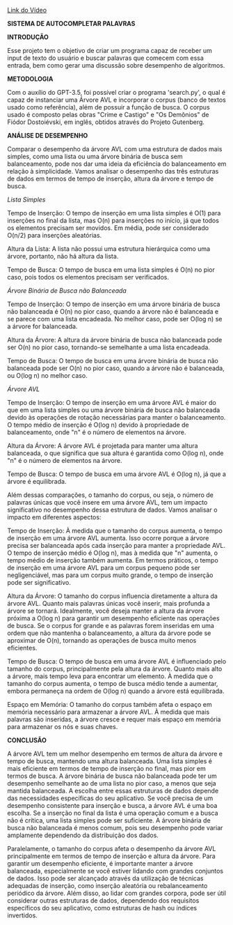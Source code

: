 <a href=“google.com“>Link do Vídeo</a>

**SISTEMA DE AUTOCOMPLETAR PALAVRAS**

**INTRODUÇÃO**

Esse projeto tem o objetivo de criar um programa capaz de receber um input de texto do usuário e buscar palavras que comecem com essa entrada, bem como gerar uma discussão sobre desempenho de algoritmos.

**METODOLOGIA**

Com o auxílio do GPT-3.5, foi possível criar o programa 'search.py', o qual é capaz de instanciar uma Árvore AVL e incorporar o corpus (banco de textos usado como referência), além de possuir a função de busca. O corpus usado é composto pelas obras "Crime e Castigo" e "Os Demônios" de Fiódor Dostoiévski, em inglês, obtidos através do Projeto Gutenberg.

**ANÁLISE DE DESEMPENHO**

Comparar o desempenho da árvore AVL com uma estrutura de dados mais simples, como uma lista ou uma árvore binária de busca sem balanceamento, pode nos dar uma ideia da eficiência do balanceamento em relação à simplicidade. Vamos analisar o desempenho das três estruturas de dados em termos de tempo de inserção, altura da árvore e tempo de busca.

*Lista Simples*

Tempo de Inserção: O tempo de inserção em uma lista simples é O(1) para inserções no final da lista, mas O(n) para inserções no início, já que todos os elementos precisam ser movidos. Em média, pode ser considerado O(n/2) para inserções aleatórias.

Altura da Lista: A lista não possui uma estrutura hierárquica como uma árvore, portanto, não há altura da lista.

Tempo de Busca: O tempo de busca em uma lista simples é O(n) no pior caso, pois todos os elementos precisam ser verificados.

*Árvore Binária de Busca não Balanceada*

Tempo de Inserção: O tempo de inserção em uma árvore binária de busca não balanceada é O(n) no pior caso, quando a árvore não é balanceada e se parece com uma lista encadeada. No melhor caso, pode ser O(log n) se a árvore for balanceada.

Altura da Árvore: A altura da árvore binária de busca não balanceada pode ser O(n) no pior caso, tornando-se semelhante a uma lista encadeada.

Tempo de Busca: O tempo de busca em uma árvore binária de busca não balanceada pode ser O(n) no pior caso, quando a árvore não é balanceada, ou O(log n) no melhor caso.

*Árvore AVL*

Tempo de Inserção: O tempo de inserção em uma árvore AVL é maior do que em uma lista simples ou uma árvore binária de busca não balanceada devido às operações de rotação necessárias para manter o balanceamento. O tempo médio de inserção é O(log n) devido à propriedade de balanceamento, onde "n" é o número de elementos na árvore.

Altura da Árvore: A árvore AVL é projetada para manter uma altura balanceada, o que significa que sua altura é garantida como O(log n), onde "n" é o número de elementos na árvore.

Tempo de Busca: O tempo de busca em uma árvore AVL é O(log n), já que a árvore é equilibrada.

Além dessas comparações, o tamanho do corpus, ou seja, o número de palavras únicas que você insere em uma árvore AVL, tem um impacto significativo no desempenho dessa estrutura de dados. Vamos analisar o impacto em diferentes aspectos:

Tempo de Inserção: À medida que o tamanho do corpus aumenta, o tempo de inserção em uma árvore AVL aumenta. Isso ocorre porque a árvore precisa ser balanceada após cada inserção para manter a propriedade AVL. O tempo de inserção médio é O(log n), mas à medida que "n" aumenta, o tempo médio de inserção também aumenta. Em termos práticos, o tempo de inserção em uma árvore AVL para um corpus pequeno pode ser negligenciável, mas para um corpus muito grande, o tempo de inserção pode ser significativo.

Altura da Árvore: O tamanho do corpus influencia diretamente a altura da árvore AVL. Quanto mais palavras únicas você inserir, mais profunda a árvore se tornará. Idealmente, você deseja manter a altura da árvore próxima a O(log n) para garantir um desempenho eficiente nas operações de busca.
Se o corpus for grande e as palavras forem inseridas em uma ordem que não mantenha o balanceamento, a altura da árvore pode se aproximar de O(n), tornando as operações de busca muito menos eficientes.

Tempo de Busca: O tempo de busca em uma árvore AVL é influenciado pelo tamanho do corpus, principalmente pela altura da árvore. Quanto mais alto a árvore, mais tempo leva para encontrar um elemento.
À medida que o tamanho do corpus aumenta, o tempo de busca médio tende a aumentar, embora permaneça na ordem de O(log n) quando a árvore está equilibrada.

Espaço em Memória: O tamanho do corpus também afeta o espaço em memória necessário para armazenar a árvore AVL. À medida que mais palavras são inseridas, a árvore cresce e requer mais espaço em memória para armazenar os nós e suas chaves.

**CONCLUSÃO**

A árvore AVL tem um melhor desempenho em termos de altura da árvore e tempo de busca, mantendo uma altura balanceada.
Uma lista simples é mais eficiente em termos de tempo de inserção no final, mas pior em termos de busca.
A árvore binária de busca não balanceada pode ter um desempenho semelhante ao de uma lista no pior caso, a menos que seja mantida balanceada.
A escolha entre essas estruturas de dados depende das necessidades específicas do seu aplicativo. Se você precisa de um desempenho consistente para inserção e busca, a árvore AVL é uma boa escolha. Se a inserção no final da lista é uma operação comum e a busca não é crítica, uma lista simples pode ser suficiente. A árvore binária de busca não balanceada é menos comum, pois seu desempenho pode variar amplamente dependendo da distribuição dos dados.

Paralelamente, o tamanho do corpus afeta o desempenho da árvore AVL principalmente em termos de tempo de inserção e altura da árvore. Para garantir um desempenho eficiente, é importante manter a árvore balanceada, especialmente se você estiver lidando com grandes conjuntos de dados. Isso pode ser alcançado através da utilização de técnicas adequadas de inserção, como inserção aleatória ou rebalanceamento periódico da árvore. Além disso, ao lidar com grandes corpora, pode ser útil considerar outras estruturas de dados, dependendo dos requisitos específicos do seu aplicativo, como estruturas de hash ou índices invertidos.
